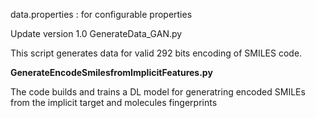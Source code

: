 data.properties : for configurable properties

Update version 1.0
GenerateData_GAN.py

This script generates data for valid 292 bits encoding of SMILES code.

<b>GenerateEncodeSmilesfromImplicitFeatures.py</b>

The code builds and trains a DL model for generatring encoded SMILEs from the implicit target and molecules fingerprints

